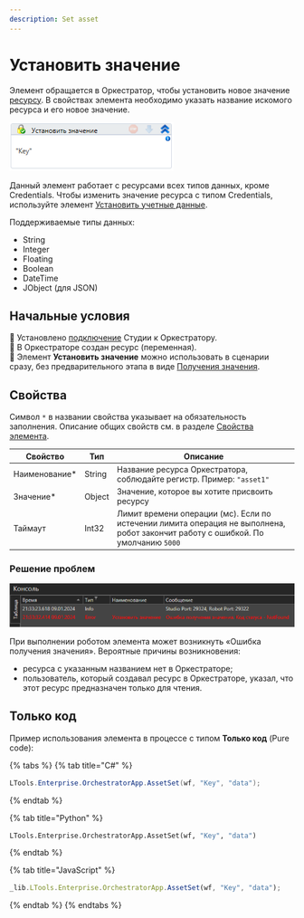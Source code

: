 ```yaml
---
description: Set asset
---
```


# Установить значение

Элемент обращается в Оркестратор, чтобы установить новое значение [ресурсу](https://docs.primo-rpa.ru/primo-rpa/orchestrator/basics/assets). В свойствах элемента необходимо указать название искомого ресурса и его новое значение. 

![Элемент «Установить значение»](../../../../resources/activities/basic/orch/assets/image-305.png)

Данный элемент работает с ресурсами всех типов данных, кроме Credentials. Чтобы изменить значение ресурса с типом Credentials, используйте элемент [Установить учетные данные](https://docs.primo-rpa.ru/primo-rpa/g_elements/el_basic/els_orch/els_assets/el_orch_setcredentials).

Поддерживаемые типы данных:
* String
* Integer
* Floating
* Boolean
* DateTime
* JObject (для JSON)



## Начальные условия

:small_blue_diamond: Установлено [подключение](https://docs.primo-rpa.ru/primo-rpa/primo-studio/settings#orkestrator) Студии к Оркестратору.\
:small_blue_diamond: В Оркестраторе создан ресурс (переменная).\
:small_blue_diamond: Элемент **Установить значение** можно использовать в сценарии сразу, без предварительного этапа в виде [Получения значения](https://docs.primo-rpa.ru/primo-rpa/g_elements/el_basic/els_orch/els_assets/el_orch_getvalue).


## Свойства
Символ `*` в названии свойства указывает на обязательность заполнения. Описание общих свойств см. в разделе [Свойства элемента](https://docs.primo-rpa.ru/primo-rpa/primo-studio/process/elements#svoistva-elementa).

| Свойство       | Тип    | Описание                                                                                                     |
| -------------- | ------ | ------------------------------------------------------------------------------------------------------------ |
| Наименование\* | String | Название ресурса Оркестратора, соблюдайте регистр. Пример: `"asset1"`                                                     |
| Значение\*     | Object | Значение, которое вы хотите присвоить ресурсу                                                                |
| Таймаут        | Int32  | Лимит времени операции (мс). Если по истечении лимита операция не выполнена, робот закончит работу с ошибкой. По умолчанию `5000` |


### Решение проблем

![](../../../../resources/activities/basic/orch/assets/set-asset-error-in-studio.png)

При выполнении роботом элемента может возникнуть «Ошибка получения значения». Вероятные причины возникновения:
* ресурса с указанным названием нет в Оркестраторе;
* пользователь, который создавал ресурс в Оркестраторе, указал, что этот ресурс предназначен только для чтения.


## Только код
Пример использования элемента в процессе с типом **Только код** (Pure code):

{% tabs %}
{% tab title="C#" %}
```csharp
LTools.Enterprise.OrchestratorApp.AssetSet(wf, "Key", "data");
```
{% endtab %}

{% tab title="Python" %}
```python
LTools.Enterprise.OrchestratorApp.AssetSet(wf, "Key", "data")
```
{% endtab %}

{% tab title="JavaScript" %}
```javascript
_lib.LTools.Enterprise.OrchestratorApp.AssetSet(wf, "Key", "data");
```
{% endtab %}
{% endtabs %}
